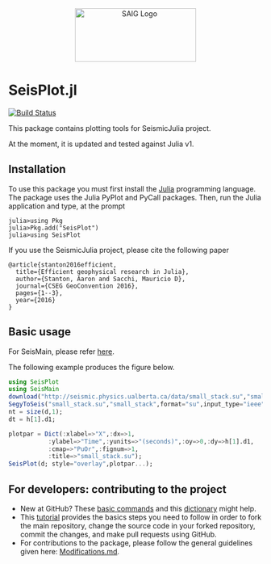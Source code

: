 <a name="logo"/>
<div align="center">
<a href="http://saig.physics.ualberta.ca/" target="_blank">
<img src="https://saig.physics.ualberta.ca/lib/tpl/dokuwiki/images/logo.png" alt="SAIG Logo" width="240" height="106"></img>
</a>
</div>

# SeisPlot.jl

[![Build Status](https://travis-ci.org/SeismicJulia/SeisPlot.jl.svg?branch=master)](https://travis-ci.org/SeismicJulia/SeisPlot.jl)

This package contains plotting tools for SeismicJulia project.

At the moment, it is updated and tested against Julia v1.

## Installation

To use this package you must first install the [Julia](http://julialang.org/downloads/) programming language.
The package uses the Julia PyPlot and PyCall packages. 
Then, run the Julia application and type, at the prompt

```
julia>using Pkg
julia>Pkg.add("SeisPlot")
julia>using SeisPlot
```

If you use the SeismicJulia project, please cite the following paper
```
@article{stanton2016efficient,
  title={Efficient geophysical research in Julia},
  author={Stanton, Aaron and Sacchi, Mauricio D},
  journal={CSEG GeoConvention 2016},
  pages={1--3},
  year={2016}
}
```

## Basic usage
For SeisMain, please refer [here](https://github.com/SeismicJulia/SeisMain.jl).

The following example produces the figure below.

```Julia
using SeisPlot
using SeisMain 
download("http://seismic.physics.ualberta.ca/data/small_stack.su","small_stack.su");
SegyToSeis("small_stack.su","small_stack",format="su",input_type="ieee");
nt = size(d,1);
dt = h[1].d1;

plotpar = Dict(:xlabel=>"X",:dx=>1,
           :ylabel=>"Time",:yunits=>"(seconds)",:oy=>0,:dy=>h[1].d1,
           :cmap=>"PuOr",:fignum=>1,
           :title=>"small_stack.su");
SeisPlot(d; style="overlay",plotpar...);


```


## For developers: contributing to the project

* New at GitHub? These [basic commands](http://seismic.physics.ualberta.ca/docs/git_basic_commands.pdf)
and this [dictionary](http://seismic.physics.ualberta.ca/docs/git_dictionary.pdf) might help.
* This [tutorial](http://seismic.physics.ualberta.ca/docs/develop_SeismicJulia.pdf) provides the basics
steps you need to follow in order to fork the main repository, change the source code in your forked
repository, commit the changes, and make pull requests using GitHub.
* For contributions to the package, please follow the general guidelines given here:
[Modifications.md](https://github.com/SeismicJulia/Seismic.jl/blob/master/Modifications.md).
